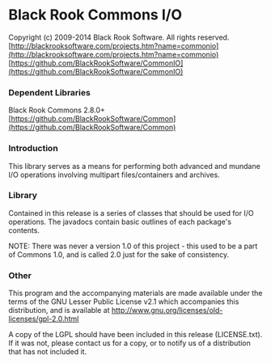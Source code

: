 # Black Rook Commons I/O

Copyright (c) 2009-2014 Black Rook Software. All rights reserved.  
[http://blackrooksoftware.com/projects.htm?name=commonio](http://blackrooksoftware.com/projects.htm?name=commonio)  
[https://github.com/BlackRookSoftware/CommonIO](https://github.com/BlackRookSoftware/CommonIO)

### Dependent Libraries

Black Rook Commons 2.8.0+  
[https://github.com/BlackRookSoftware/Common](https://github.com/BlackRookSoftware/Common)

### Introduction

This library serves as a means for performing both advanced and mundane I/O 
operations involving multipart files/containers and archives. 

### Library

Contained in this release is a series of classes that should be used for
I/O operations. The javadocs contain basic outlines of each package's contents.

NOTE: There was never a version 1.0 of this project - this used to be a part of
Commons 1.0, and is called 2.0 just for the sake of consistency.

### Other

This program and the accompanying materials
are made available under the terms of the GNU Lesser Public License v2.1
which accompanies this distribution, and is available at
http://www.gnu.org/licenses/old-licenses/gpl-2.0.html

A copy of the LGPL should have been included in this release (LICENSE.txt).
If it was not, please contact us for a copy, or to notify us of a distribution
that has not included it. 
